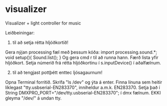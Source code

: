 # visualizer
 
Visualizer + light controller for music

Leiðbeiningar:

1) til að setja rétta hljóðkortið!

Gera nýjan processing fæl með þessum kóða:
    import processing.sound.*;
    void setup(){
       Sound.list();
    }
Og gera cmd r til að runna hann. Færð lista yfir hljóðkort. 
Setja númerið frá rétta hljóðkortinu í s.inputDevice() í aðalfælnum.

2) til að tengjast pottþétt enttec ljósagaurnum!

Opna Terminal forritið. Skrifa "ls /dev" og ýta á enter. Finna línuna sem
heitir líklegast "tty.usbserial-EN283370", inniheldur a.m.k. EN283370.
Setja það í String DMXPRO_PORT="/dev/tty.usbserial-EN283370"; í dmx fælnum.
EKKI gleyma "/dev/" á undan tty.
